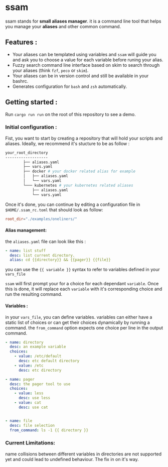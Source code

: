 # ssam
ssam stands for **small aliases manager**. it is a command line tool that helps you manage your **aliases** and other common command.

## Features : 

* Your aliases can be templated using variables and `ssam` will guide you and ask you to choose a value for each variable before runing your alias. 
* Fuzzy search command line interface based on skim to search through your aliases (think `fzf`, `peco` or `skim`). 
* Your aliases can be in version control and still be available in your bashrc.
* Generates configuration for `bash` and `zsh` automatically. 


## Getting started :

Run `cargo run run` on the root of this repository to see a demo. 

### Initial configuration :
Fist, you want to start by creating a repository that will hold your scripts and aliases. 
Ideally, we recommend it's stucture to be as follow : 
```bash
your_root_directory
-------------------
        ├── aliases.yaml
        ├── vars.yaml
        ├── docker # your docker related alias for example
        │   ├── aliases.yaml
        │   └── vars.yaml
        └─── kubernetes # your kubernetes related aliases
            ├── aliases.yaml
            └── vars.yaml
```
Once it's done, you can continue by editing a configuration file in `$HOME/.ssam_rc.toml`
that should look as follow: 

```toml
root_dir="./examples/oneliners/"
```

#### Alias management:
the `aliases.yaml` file can look like this : 
```yaml
- name: list stuff
  desc: list current directory. 
  alias: cd {{directory}} && {{pager}} {{file}}
```
you can use the `{{ variable }}` syntax to refer to variables defined in your `vars_file`

`ssam` will first prompt your for a choice for each dependant `variable`. Once this is done, it will replace each `variable` with it's corresponding choice and run the resulting command.

#### Variables : 
in your `vars_file`, you can define variables. variables can either have a static list of choices or can get their choices dynamically by running a command. the `from_command` option expects one choice per line in the output command.

```yaml
- name: directory
  desc: an example variable
  choices:
    - value: /etc/default
      desc: etc default directory
    - value: /etc
      desc: etc directory

- name: pager
  desc: the pager tool to use
  choices: 
    - value: less
      desc: use less
    - value: cat
      desc: use cat


- name: file
  desc: file selection
  from_command: ls -1 {{ directory }}
```

### Current Limitations: 
name collisions between different variables in directories are not supported yet and could lead to undefined behaviour. The fix in on it's way.
